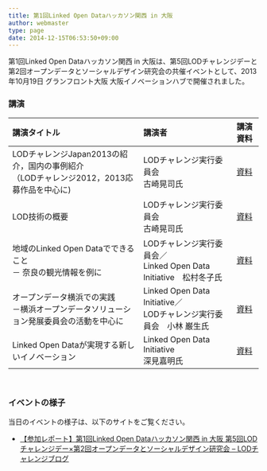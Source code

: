 ```yaml
---
title: 第1回Linked Open Dataハッカソン関西 in 大阪
author: webmaster
type: page
date: 2014-12-15T06:53:50+09:00
---
```


第1回Linked Open Dataハッカソン関西 in 大阪は、第5回LODチャレンジデーと第2回オープンデータとソーシャルデザイン研究会の共催イベントとして、2013年10月19日 グランフロント大阪 大阪イノベーションハブで開催されました。

### 講演

| 講演タイトル | 講演者 | 講演資料 |
|:---------------------------------------------------------- |:--------------------------------------------------- |:------- |
| LODチャレンジJapan2013の紹介，国内の事例紹介<br>（LODチャレンジ2012，2013応募作品を中心に) | LODチャレンジ実行委員会<br>古崎晃司氏 | [資料][1] |
| LOD技術の概要 | LODチャレンジ実行委員会<br>古崎晃司氏 | [資料][2] |
| 地域のLinked Open Dataでできること<br>－ 奈良の観光情報を例に | LODチャレンジ実行委員会／<br>Linked Open Data Initiative　松村冬子氏  | [資料][3] |
| オープンデータ横浜での実践<br>－横浜オープンデータソリューション発展委員会の活動を中心に | Linked Open Data Initiative／<br>LODチャレンジ実行委員会　小林 巌生氏 | [資料][4] |
| Linked Open Dataが実現する新しいイノベーション | Linked Open Data Initiative<br>深見嘉明氏 | [資料][5] |

<br />

### イベントの様子

当日のイベントの様子は、以下のサイトをご覧ください。

  * [【参加レポート】第1回Linked Open Dataハッカソン関西 in 大阪 第5回LODチャレンジデー×第2回オープンデータとソーシャルデザイン研究会 &#8211; LODチャレンジブログ][6]

&nbsp;

 [1]: https://www.dropbox.com/s/whtnuk3lqd7a1gz/20131019LODC2013.pdf
 [2]: https://www.dropbox.com/s/hwwk01t3a2o4gha/20131019LOD-tec.pdf
 [3]: http://www.slideshare.net/fuyukoitomatsumura/fuyuko-lodc2013-osaka
 [4]: http://t.co/5kIEZVFhh8
 [5]: https://speakerdeck.com/rhys_no1/linked-open-datagashi-xian-suruxin-siiifalsebesiyon
 [6]: http://lod.sfc.keio.ac.jp/blog/?p=1720